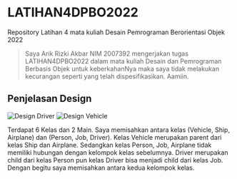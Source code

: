 # LATIHAN4DPBO2022

Repository Latihan 4 mata kuliah Desain Pemrograman Berorientasi Objek 2022

> Saya Arik Rizki Akbar NIM 2007392 mengerjakan tugas LATIHAN4DPBO2022
> dalam mata kuliah Desain dan Pemrograman Berbasis Objek
> untuk keberkahanNya maka saya tidak melakukan kecurangan seperti yang telah dispesifikasikan. Aamiin.

## Penjelasan Design

![Design Driver](https://user-images.githubusercontent.com/99251032/156938762-3d0281e5-bbfd-4f1d-86e6-3dda6f6ea662.png)
![Design Vehicle](https://user-images.githubusercontent.com/99251032/156938764-1c0db9be-606e-47f4-a17d-b85edea74a45.png)

Terdapat 6 Kelas dan 2 Main.
Saya memisahkan antara kelas (Vehicle, Ship, Airplane) dan (Person, Job, Driver). Kelas Vehicle merupakan parent dari kelas Ship dan Airplane. Sedangkan kelas Person, Job, Airplane tidak memiliki hubungan dengan kelompok kelas sebelumnya. Driver merupakan child dari kelas Person pun kelas Driver bisa menjadi child dari kelas Job.
Dengan begitu saya memisahkan antara kedua kelompok kelas.
